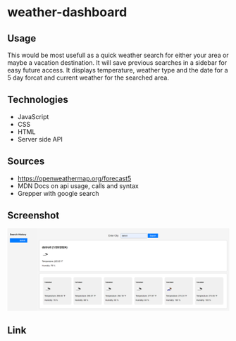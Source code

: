 # weather-dashboard

## Usage

This would be most usefull as a quick weather search for either your area or maybe a vacation destination. It will save previous searches in a sidebar for easy future access. It displays temperature, weather type and the date for a 5 day forcat and current weather for the searched area.

## Technologies

- JavaScript
- CSS
- HTML
- Server side API

## Sources

- https://openweathermap.org/forecast5
- MDN Docs on api usage, calls and syntax
- Grepper with google search

## Screenshot

![Alt text](<weather dashboard.png>)

## Link


